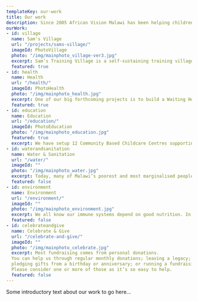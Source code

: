 ```yaml
---
templateKey: our-work
title: Our work
description: Since 2005 African Vision Malawi has been helping children and vulnerable people in Malawi, one of the poorest countries in the world. Our vision is to see a healthy, educated and self-sufficient community in Malawi.
ourWork:
- id: village
  name: Sam's Village
  url: "/projects/sams-village/"
  imageId: PhotoVillage
  photo: "/img/mainphoto_village-ver3.jpg"
  excerpt: Sam’s Training Village is a self-sustaining training village, built on a 17-acre site. The construction phase is now almost complete and the objective is to support a move away from hand-outs and to create self-sufficient training programmes that can support thousands of local people. This will improve their lives in terms of creating employment, organic farming, orphan support, reforestation, HIV prevention and many other important areas.
  featured: true
- id: health
  name: Health
  url: "/health/"
  imageId: PhotoHealth
  photo: "/img/mainphoto_health.jpg"
  excerpt: One of our big forthcoming projects is to build a Waiting Home for new mothers at the Maternity Unit. This second stage will provide essential care for pre-term births - which are higher in Malawi than anywhere else in the world. The project will include nutritional permaculture gardens in front of the new wing, and education on good nutrition for new mothers.
  featured: true
- id: education
  name: Education
  url: "/education/"
  imageId: PhotoEducation
  photo: "/img/mainphoto_education.jpg"
  featured: true
  excerpt: We have setup 12 Community Based Childcare Centres supporting the under-5's and we support pupils in Primary, Secondary and University/Further Education. We typically support 40 secondary school and 20 university students at any given time.
- id: waterandsanitation
  name: Water & Sanitation
  url: "/water/"
  imageId: ""
  photo: "/img/mainphoto_water.jpg"
  excerpt: Today, many of Malawi’s poorest and most marginalised people don’t have clean water to drink, decent toilets or good hygiene. Without these basics, we cannot begin to help them with better education, health and self-sufficiency. 45,000 people in our area need clean, safe water. With your help we can ensure that everyone in our area has access to clean, safe water.
  featured: false
- id: environment
  name: Environment
  url: "/environment/"
  imageId: ""
  photo: "/img/mainphoto_environment.jpg"
  excerpt: We all know our immune systems depend on good nutrition. In Malawi people depend on their maize harvest to the exclusion of many highly-nutritious foods. Deforestation on a massive scale leads to Malawi losing about 300km2 of forest land every year. Help us to spread the message as we teach schools how to create vegetable gardens and plant hundreds of trees.
  featured: false
- id: celebrateandgive
  name: Celebrate & Give
  url: "/celebrate-and-give/"
  imageId: ""
  photo: "/img/mainphoto_celebrate.jpg"
  excerpt: Most fundraising comes from personal donations.
  You can help us through regular monthly donations; leaving a legacy;
  pledging gifts from a birthday or anniversary; or running a fundraising event.
  Please consider one or more of those as it’s so easy to help.
  featured: false
---
```


Some introductory text about our work to go here...
